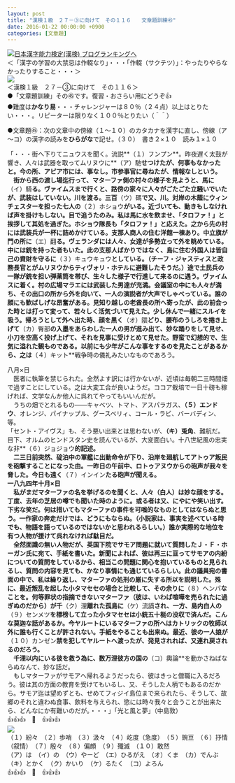 ```yaml
---
layout: post
title: "漢検１級　２７－③に向けて　その１１６　　文章題訓練㊺"
date: 2016-01-22 00:00:00 +0900
categories: [文章題]
---
```


[![](/syuusyuu9701/assets/images/漢検１級-２７－③に向けて-その１１６-文章題訓練㊺-br_c_3028_1.gif)](http://blog.with2.net/link.php?1659096:3028 "日本漢字能力検定(漢検) ブログランキングへ")[日本漢字能力検定(漢検) ブログランキングへ](http://blog.with2.net/link.php?1659096:3028)  
＜「漢字の学習の大禁忌は作輟なり」・・・「作輟（サクテツ）」：やったりやらなかったりすること・・・＞  
![](/syuusyuu9701/assets/images/漢検１級-２７－③に向けて-その１１６-文章題訓練㊺-fd2895d59447321ccdd27eafdd4d1c3b.png)  
＜漢検１級　２７－③に向けて　その１１６＞  
●「文章題訓練」その㊺です。復習・おさらい用にどうぞ👍  
●難度は**かなり易**・・・チャレンジャーは８０％（２４点）以上はとりたい・・・。リピーターは限りなく１００％とりたい（＾＾）  
  
●文章題㊺：次の文章中の傍線（１～１０）のカタカナを漢字に直し、傍線（ア～コ）の漢字の読みを**ひらがな**で記せ。（３０）　書き２×１０　読み１×１０  
  
「・・・街へ下りてニュウスを聞く。流説**（１）フンプン**。昨夜遅く太鼓が響き、人々は武器を取ってムリヌウに**（ア）馳**せつけたが、何事もなかったと。今の所、アピア市には、事なし。市参事官に尋ねたが、情報なしという。  
　街から西の渡し場迄行って、マターファ側の村々の様子を見ようと、馬に**（イ）騎**る。ヴァイムスまで行くと、路傍の家々に人々がごたごた立騒いでいたが、武装はしていない。川を渡る。三百**（ウ）碼**で又、川。対岸の木蔭にウィンチェスターを担った七人の**（２）ホショウ**がいる。近づいても、動きもしなければ声を掛けもしない。目で追うたのみ。私は馬に水を飲ませ、「タロファ！」と挨拶して其処を過ぎた。ホショウ隊長も「タロファ！」と応えた。之から先の村には武装兵が一杯に詰めかけている。支那人商人の住む洋館一棟あり。中立旗が門の所に**（エ）翻**る。ヴェランダには人々、女達が多勢立って外を眺めている。中には銃を持った者もいた。此の支那人ばかりではなく、島に住む外国人は皆自己の資財を守るに**（３）キュウキュウ**としている。（チーフ・ジャスティスと政務長官とがムリヌウからティヴォリ・ホテルに避難したそうだ。）途で土民兵の一隊が銃を担い弾薬筒を帯び、生々した様子で行進して来るのに遇う。ヴァイムスに着く。村の広場マラエには武装した男達が充満。会議室の中にも人々が満ち、その出口の所から外を向いて、一人の演説者が大声でしゃべっている。誰の顔にも歓ばしげな昂奮がある。見知り越しの老酋長の所へ寄ったが、此の前会った時とは打って変って、若々しく活気づいて見えた。少し休んで一緒にスルイを吸う。帰ろうとして外へ出た時、顔を黒く**（オ）隈**どり、腰布のうしろを捲き上げて**（カ）臀部**の入墨をあらわした一人の男が進み出て、妙な踊りをして見せ、小刀を空高く投げ上げて、それを見事に受けとめて見せた。野蛮で幻想的で、生気に溢れた観ものである。以前にも少年がこんな事をするのを見たことがあるから、之は**（４）キット**戦争時の儀礼みたいなものであろう。  
  
八月×日  
　医者に執筆を禁じられた。全然よす訳には行かないが、近頃は毎朝二三時間畑で過すことにしている。之は大変工合が良いようだ。ココア栽培で一日十磅も稼げれば、文学なんか他人に呉れてやってもいいんだが。  
　うちの畑でとれるもの――キャベツ、トマト、アスパラガス、**（５）エンドウ**、オレンジ、パイナップル、グースベリィ、コール・ラビ、バーバディン、等。  
「セント・アイヴス」も、そう悪い出来とは思わないが、**（キ）兎角**、難航だ。目下、オルムのヒンドスタン史を読んでいるが、大変面白い。十八世紀風の忠実な非**（６）ジョジョウ**的記述。  
　二三日前突然、碇泊中の軍艦に出動命令が下り、沿岸を廻航してアトゥア叛民を砲撃することになった由。一昨日の午前中、ロトゥアヌウからの砲声が我々を脅した。今日も遠く**（７）インイン**たる砲声が聞える。  
一八九四年十月×日  
　私がまだマターファの名を挙げるのを聞くと、人々（白人）は妙な顔をする。丁度、去年の芝居の噂でも聞いた時のように。或る者は又、にやにや笑い出す。下劣な笑だ。何は措いてもマターファの事件を可嗤的なものとしてはならぬと思う。一作家の奔走だけでは、どうにもならぬ。（小説家は、事実を述べている時でも、物語を語っているのではないかと思われるらしい。）誰か実際的な地位を有つ人物が援けて呉れなければ駄目だ。  
　全然面識の無い人物だが、英国下院でサモア問題に就いて質問したＪ・Ｆ・ホーガン氏に宛て、手紙を書いた。新聞によれば、彼は再三に亘ってサモアの内紛についての質問をしているから、相当この問題に関心を抱いているものと見られるし、質問の内容を見ても、かなり事情にも通じているらしい。此の議員宛の書面の中で、私は繰り返し、マターファの処刑の厳に失する所以を説明した。殊に、最近叛乱を起した小タマセセの場合と比較して、その余りに**（８）ヘンパ**なことを。何等罪状の指摘できないマターファ（彼は、いわば喧嘩を売られたに過ぎぬのだから）が千**（ク）浬**離れた孤島に**（ケ）流謫**され、一方、島内白人の**（９）センメツ**を標榜して立った小タマセセは小銃五十梃の没収で済んだ。こんな莫迦な話があるか。今ヤルートにいるマターファの所へはカトリックの牧師以外に誰も行くことが許されない。手紙をやることも出来ぬ。最近、彼の一人娘が**（１０）カンゼン**禁を犯してヤルートへ渡ったが、発見されれば、又連れ戻されるのだろう。  
　千浬以内にいる彼を救う為に、数万浬彼方の国の**（コ）輿論**を動かさねばならぬなんて、妙な話だ。  
　もしマターファがサモアへ帰れるようだったら、彼はきっと僧職に入るだろう。彼は其の方面の教育を受けてもいるし、又、そうした人柄でもあるのだから。サモア迄は望めずとも、せめてフィジイ島位まで来られたら、そうして、故郷のそれと違わぬ食事、飲料を与えられ、慾には時々我々と会うことが出来たら、どんなにか有難いのだが。・・・」「光と風と夢」（中島敦）  
👍👍👍　🙊　👍👍👍  
![](/syuusyuu9701/assets/images/漢検１級-２７－③に向けて-その１１６-文章題訓練㊺-69a171ea47c838c2e2bd36cef089c846.png)  
（１）紛々　（２）歩哨　（３）汲々　（４）屹度（急度）　（５）豌豆　（６）抒情（叙情）　（７）殷々　（８）偏頗　（９）殲滅　（１０）敢然  
（ア）は　（イ）の　（ウ）やーど　（エ）ひるがえ　（オ）くま　（カ）でんぶ　（キ）とかく　（ク）かいり　（ケ）るたく　（コ）よろん  
👍👍👍　🙊　👍👍👍  